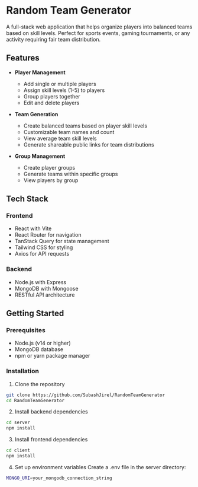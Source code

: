 # Random Team Generator

A full-stack web application that helps organize players into balanced teams based on skill levels. Perfect for sports events, gaming tournaments, or any activity requiring fair team distribution.

## Features

- **Player Management**

  - Add single or multiple players
  - Assign skill levels (1-5) to players
  - Group players together
  - Edit and delete players

- **Team Generation**

  - Create balanced teams based on player skill levels
  - Customizable team names and count
  - View average team skill levels
  - Generate shareable public links for team distributions

- **Group Management**
  - Create player groups
  - Generate teams within specific groups
  - View players by group

## Tech Stack

### Frontend

- React with Vite
- React Router for navigation
- TanStack Query for state management
- Tailwind CSS for styling
- Axios for API requests

### Backend

- Node.js with Express
- MongoDB with Mongoose
- RESTful API architecture

## Getting Started

### Prerequisites

- Node.js (v14 or higher)
- MongoDB database
- npm or yarn package manager

### Installation

1. Clone the repository

```sh
git clone https://github.com/SubashJirel/RandomTeamGenerator
cd RandomTeamGenerator
```

2. Install backend dependencies

```sh
cd server
npm install
```

3. Install frontend dependencies

```sh
cd client
npm install
```

4. Set up environment variables Create a .env file in the server directory:

```sh
MONGO_URI=your_mongodb_connection_string
```
